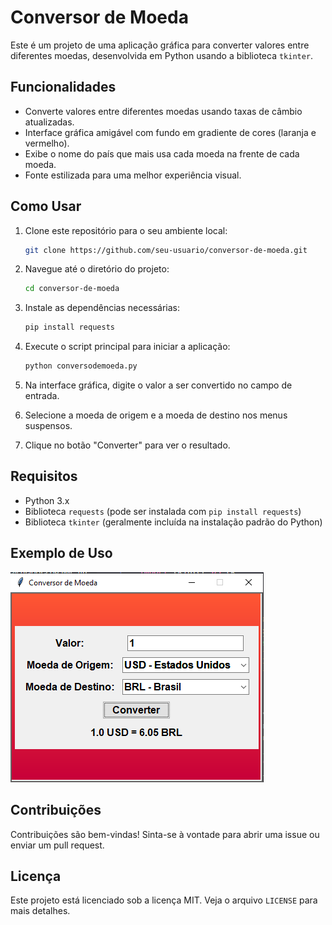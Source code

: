 # Conversor de Moeda

Este é um projeto de uma aplicação gráfica para converter valores entre diferentes moedas, desenvolvida em Python usando a biblioteca `tkinter`.

## Funcionalidades

- Converte valores entre diferentes moedas usando taxas de câmbio atualizadas.
- Interface gráfica amigável com fundo em gradiente de cores (laranja e vermelho).
- Exibe o nome do país que mais usa cada moeda na frente de cada moeda.
- Fonte estilizada para uma melhor experiência visual.

## Como Usar

1. Clone este repositório para o seu ambiente local:
    ```bash
    git clone https://github.com/seu-usuario/conversor-de-moeda.git
    ```

2. Navegue até o diretório do projeto:
    ```bash
    cd conversor-de-moeda
    ```

3. Instale as dependências necessárias:
    ```bash
    pip install requests
    ```

4. Execute o script principal para iniciar a aplicação:
    ```bash
    python conversodemoeda.py
    ```

5. Na interface gráfica, digite o valor a ser convertido no campo de entrada.
6. Selecione a moeda de origem e a moeda de destino nos menus suspensos.
7. Clique no botão "Converter" para ver o resultado.

## Requisitos

- Python 3.x
- Biblioteca `requests` (pode ser instalada com `pip install requests`)
- Biblioteca `tkinter` (geralmente incluída na instalação padrão do Python)

## Exemplo de Uso

![Exemplo de Uso](screenshot.png)

## Contribuições

Contribuições são bem-vindas! Sinta-se à vontade para abrir uma issue ou enviar um pull request.

## Licença

Este projeto está licenciado sob a licença MIT. Veja o arquivo `LICENSE` para mais detalhes.